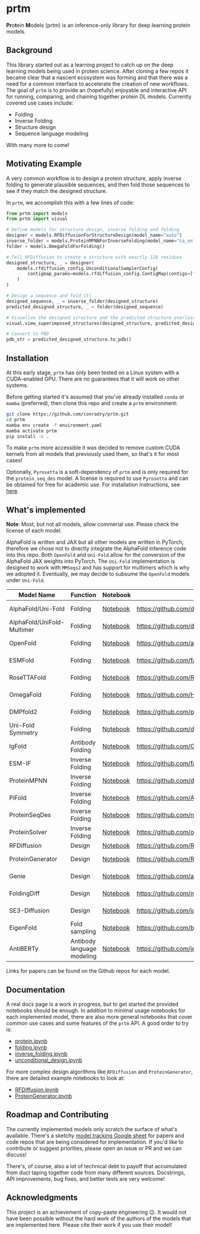 # prtm

**Pr**o**t**ein **M**odels (prtm) is an inference-only library for deep learning protein models.


## Background

This library started out as a learning project to catch up on the deep learning models being
used in protein science. After cloning a few repos it became clear that a nascent ecosystem was
forming and that there was a need for a common interface to accelerate the creation of new workflows. 
The goal of `prtm` is to provide an (hopefully) enjoyable and interactive API for running, comparing, and 
chaining together protein DL models. Currently covered use cases include:

- Folding
- Inverse Folding
- Structure design
- Sequence language modeling

With many more to come!

## Motivating Example

A very common workflow is to design a protein structure, apply inverse folding to generate
plausible sequences, and then fold those sequences to see if they match the designed structure.

In `prtm`, we accomplish this with a few lines of code:

```python
from prtm import models
from prtm import visual

# Define models for structure design, inverse folding and folding
designer = models.RFDiffusionForStructureDesign(model_name="auto")
inverse_folder = models.ProteinMPNNForInverseFolding(model_name="ca_only_model-20")
folder = models.OmegaFoldForFolding()

# Tell RFDiffusion to create a structure with exactly 128 residues
designed_structure, _ = designer(
    models.rfdiffusion_config.UnconditionalSamplerConfig(
        contigmap_params=models.rfdiffusion_config.ContigMap(contigs=["128-128"]),
    )
)

# Design a sequence and fold it!
designed_sequence, _ = inverse_folder(designed_structure)
predicted_designed_structure, _ = folder(designed_sequence)

# Visualize the designed structure and the predicted structure overlaid in a notebook
visual.view_superimposed_structures(designed_structure, predicted_designed_structure)

# Convert to PBD
pdb_str = predicted_designed_structure.to_pdb()

```

## Installation

At this early stage, `prtm` has only been tested on a Linux system with a CUDA-enabled GPU.
There are no guarantees that it will work on other systems.

Before getting started it's assumed that you've already installed `conda` or `mamba` (preferred), 
then clone this repo and create a `prtm` environment:

```bash
git clone https://github.com/conradry/prtm.git
cd prtm
mamba env create -f environment.yaml
mamba activate prtm
pip install -e .
```

To make `prtm` more accessible it was decided to remove custom CUDA kernels from all models that
previously used them, so that's it for most cases!

Optionally, `Pyrosetta` is a soft-dependency of `prtm` and is only required for the
`protein_seq_des` model. A license is required to use `Pyrosetta` and can 
be obtained for free for academic use. For installation instructions, see 
[here](https://www.pyrosetta.org/downloads#h.6vttn15ac69d).

## What's implemented

**Note**: Most, but not all models, allow commerial use. Please check the license of each model.

AlphaFold is written and JAX but all other models are written in PyTorch, therefore we chose not
to directly integrate the AlphaFold inference code into this repo. Both `OpenFold` and `Uni-Fold`
allow for the conversion of the AlphaFold JAX weights into PyTorch. The `Uni-Fold` implementation
is designed to work with `MMSeqs2` and has support for multimers which is why we adopted it. Eventually,
we may decide to subsume the `OpenFold` models under `Uni-Fold`.

| Model Name | Function | Notebook | Source Code | License |
|------------|----------|----------|-------------|---------|
| AlphaFold/Uni-Fold | Folding | [Notebook](./notebooks/model_notebooks/Uni-Fold.ipynb) | https://github.com/dptech-corp/Uni-Fold | [Apache 2.0](https://github.com/dptech-corp/Uni-Fold/blob/main/LICENSE) |
| AlphaFold/UniFold-Multimer | Folding | [Notebook](./notebooks/model_notebooks/Uni-Fold.ipynb) | https://github.com/dptech-corp/Uni-Fold | [Apache 2.0](https://github.com/dptech-corp/Uni-Fold/blob/main/LICENSE) |
| OpenFold | Folding | [Notebook](./notebooks/model_notebooks/OpenFold.ipynb) | https://github.com/aqlaboratory/openfold | [Apache 2.0](https://github.com/aqlaboratory/openfold/blob/main/LICENSE) |
| ESMFold | Folding |[Notebook](./notebooks/model_notebooks/ESMFold.ipynb) | https://github.com/facebookresearch/esm | [MIT License](https://github.com/facebookresearch/esm/blob/main/LICENSE) |
| RoseTTAFold| Folding | [Notebook](./notebooks/model_notebooks/RoseTTAFold.ipynb) | https://github.com/RosettaCommons/RoseTTAFold | [MIT License](https://github.com/RosettaCommons/RoseTTAFold/blob/main/LICENSE) |
| OmegaFold | Folding | [Notebook](./notebooks/model_notebooks/OmegaFold.ipynb) | https://github.com/HeliXonProtein/OmegaFold | [Apache 2.0](https://github.com/HeliXonProtein/OmegaFold/blob/main/LICENSE) |
| DMPfold2 | Folding | [Notebook](./notebooks/model_notebooks/DMPfold.ipynb) | https://github.com/psipred/DMPfold2 | [GPL v3.0](https://github.com/psipred/DMPfold2/blob/master/LICENSE) |
| Uni-Fold Symmetry | Folding | [Notebook](./notebooks/model_notebooks/Uni-Fold.ipynb) | https://github.com/dptech-corp/Uni-Fold | [GPL v3.0](https://github.com/dptech-corp/Uni-Fold/blob/main/LICENSE) |
| IgFold | Antibody Folding | [Notebook](./notebooks/model_notebooks/IgFold.ipynb) | https://github.com/Graylab/IgFold | [JHU License](https://github.com/Graylab/IgFold/blob/main/LICENSE.md) |
| ESM-IF | Inverse Folding | [Notebook](./notebooks/model_notebooks/ESM-IF.ipynb) | https://github.com/facebookresearch/esm | [MIT License](https://github.com/facebookresearch/esm/blob/main/LICENSE) |
| ProteinMPNN| Inverse Folding | [Notebook](./notebooks/model_notebooks/ProteinMPNN.ipynb) | https://github.com/dauparas/ProteinMPNN | [MIT License](https://github.com/dauparas/ProteinMPNN/blob/main/LICENSE) |
| PiFold | Inverse Folding | [Notebook](./notebooks/model_notebooks/PiFold.ipynb) | https://github.com/A4Bio/PiFold | [MIT License](https://github.com/A4Bio/PiFold/blob/main/license) |
| ProteinSeqDes| Inverse Folding| [Notebook](./notebooks/model_notebooks/ProteinSeqDes.ipynb) | https://github.com/nanand2/protein_seq_des | [BSD-3](https://github.com/nanand2/protein_seq_des/blob/master/LICENSE) |
| ProteinSolver| Inverse Folding| [Notebook](./notebooks/model_notebooks/ProteinSolver.ipynb) | https://github.com/ostrokach/proteinsolver | [MIT License](https://github.com/ostrokach/proteinsolver/blob/master/LICENSE) |
| RFDiffusion | Design | [Notebook](./notebooks/model_notebooks/RFDiffusion.ipynb) | https://github.com/RosettaCommons/RFdiffusion | [BSD](https://github.com/RosettaCommons/RFdiffusion/blob/main/LICENSE) |
| ProteinGenerator | Design | [Notebook](./notebooks/model_notebooks/ProteinGenerator.ipynb) | https://github.com/RosettaCommons/protein_generator | [MIT License](https://github.com/RosettaCommons/protein_generator/blob/main/LICENSE) |
| Genie | Design | [Notebook](./notebooks/model_notebooks/Genie.ipynb) | https://github.com/aqlaboratory/genie | [Apache 2.0](https://github.com/aqlaboratory/genie/blob/main/LICENSE.md) |
| FoldingDiff | Design | [Notebook](./notebooks/model_notebooks/FoldingDiff.ipynb) | https://github.com/microsoft/foldingdiff | [MIT License](https://github.com/microsoft/foldingdiff/blob/main/LICENSE) |
| SE3-Diffusion | Design | [Notebook](./notebooks/model_notebooks/SE3Diffusion.ipynb) | https://github.com/jasonkyuyim/se3_diffusion | [MIT License](https://github.com/jasonkyuyim/se3_diffusion/blob/master/LICENSE) |
| EigenFold | Fold sampling | [Notebook](./notebooks/model_notebooks/EigenFold.ipynb) | https://github.com/bjing2016/EigenFold | [MIT License](https://github.com/bjing2016/EigenFold/blob/master/LICENSE) |
| AntiBERTy | Antibody language modeling | [Notebook](./notebooks/model_notebooks/AntiBERTy.ipynb) | https://github.com/jeffreyruffolo/AntiBERTy | [MIT License](https://github.com/jeffreyruffolo/AntiBERTy/blob/main/LICENSE.MD) |

Links for papers can be found on the Github repos for each model.

## Documentation

A real docs page is a work in progress, but to get started the provided notebooks should be enough.
In addition to minimal usage notebooks for each implemented model, there are also more general notebooks
that cover common use cases and some features of the `prtm` API. A good order to try is:

- [protein.ipynb](./notebooks/protein.ipynb)
- [folding.ipynb](./notebooks/folding.ipynb)
- [inverse_folding.ipynb](./notebooks/inverse_folding.ipynb)
- [unconditional_design.ipynb](./notebooks/unconditional_design.ipynb)

For more complex design algorithms like `RFDiffusion` and `ProteinGenerator`, there are detailed
example notebooks to look at:

- [RFDiffusion.ipynb](./notebooks/model_notebooks/RFDiffusion.ipynb)
- [ProteinGenerator.ipynb](./notebooks/model_notebooks/ProteinGenerator.ipynb)

## Roadmap and Contributing

The currently implemented models only scratch the surface of what's available. There's a sketchy [model tracking Google sheet](https://docs.google.com/spreadsheets/d/1iMhFXJnUU16ycRVcEvXi8jSQsZ0qsfwQerOgaosBl-E/edit#gid=0) for papers and code repos that are being considered for implementation. If you'd like to contribute or suggest priorities, please open an issue or PR and we can discuss!

There's, of course, also a lot of technical debt to payoff that accumulated from duct taping together code from many different sources. Docstrings, API improvements, bug fixes, and better tests are very welcome!


## Acknowledgments

This project is an achievement of copy-paste engineering :wink:. It would not have been possible without the hard work of the authors of the models that are implemented here. Please cite their work if you use their model!
